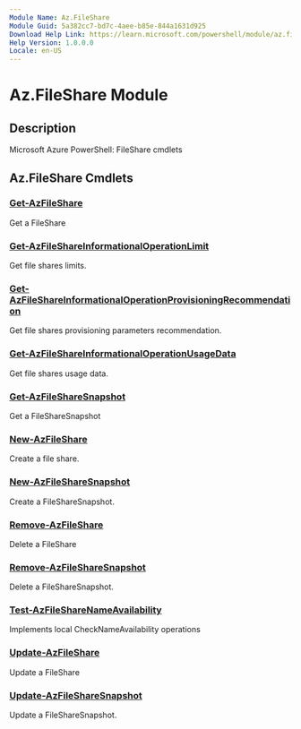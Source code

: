 ```yaml
---
Module Name: Az.FileShare
Module Guid: 5a382cc7-bd7c-4aee-b85e-844a1631d925
Download Help Link: https://learn.microsoft.com/powershell/module/az.fileshare
Help Version: 1.0.0.0
Locale: en-US
---
```


# Az.FileShare Module
## Description
Microsoft Azure PowerShell: FileShare cmdlets

## Az.FileShare Cmdlets
### [Get-AzFileShare](Get-AzFileShare.md)
Get a FileShare

### [Get-AzFileShareInformationalOperationLimit](Get-AzFileShareInformationalOperationLimit.md)
Get file shares limits.

### [Get-AzFileShareInformationalOperationProvisioningRecommendation](Get-AzFileShareInformationalOperationProvisioningRecommendation.md)
Get file shares provisioning parameters recommendation.

### [Get-AzFileShareInformationalOperationUsageData](Get-AzFileShareInformationalOperationUsageData.md)
Get file shares usage data.

### [Get-AzFileShareSnapshot](Get-AzFileShareSnapshot.md)
Get a FileShareSnapshot

### [New-AzFileShare](New-AzFileShare.md)
Create a file share.

### [New-AzFileShareSnapshot](New-AzFileShareSnapshot.md)
Create a FileShareSnapshot.

### [Remove-AzFileShare](Remove-AzFileShare.md)
Delete a FileShare

### [Remove-AzFileShareSnapshot](Remove-AzFileShareSnapshot.md)
Delete a FileShareSnapshot.

### [Test-AzFileShareNameAvailability](Test-AzFileShareNameAvailability.md)
Implements local CheckNameAvailability operations

### [Update-AzFileShare](Update-AzFileShare.md)
Update a FileShare

### [Update-AzFileShareSnapshot](Update-AzFileShareSnapshot.md)
Update a FileShareSnapshot.

